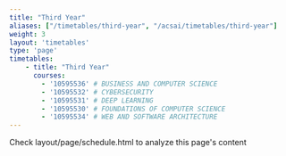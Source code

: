 ```yaml
---
title: "Third Year"
aliases: ["/timetables/third-year", "/acsai/timetables/third-year"]
weight: 3
layout: 'timetables'
type: 'page'
timetables:
    - title: "Third Year"
      courses:
        - '10595536' # BUSINESS AND COMPUTER SCIENCE
        - '10595532' # CYBERSECURITY
        - '10595531' # DEEP LEARNING
        - '10595530' # FOUNDATIONS OF COMPUTER SCIENCE
        - '10595534' # WEB AND SOFTWARE ARCHITECTURE
---
```


Check layout/page/schedule.html to analyze this page's content
